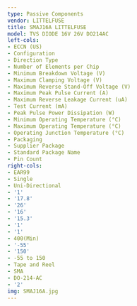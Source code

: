 ```yaml
---
type: Passive Components
vendor: LITTELFUSE
title: SMAJ16A LITTELFUSE
model: TVS DIODE 16V 26V DO214AC
left-cols:
- ECCN (US)
- Configuration
- Direction Type
- Number of Elements per Chip
- Minimum Breakdown Voltage (V)
- Maximum Clamping Voltage (V)
- Maximum Reverse Stand-Off Voltage (V)
- Maximum Peak Pulse Current (A)
- Maximum Reverse Leakage Current (uA)
- Test Current (mA)
- Peak Pulse Power Dissipation (W)
- Minimum Operating Temperature (°C)
- Maximum Operating Temperature (°C)
- Operating Junction Temperature (°C)
- Packaging
- Supplier Package
- Standard Package Name
- Pin Count
right-cols:
- EAR99
- Single
- Uni-Directional
- '1'
- '17.8'
- '26'
- '16'
- '15.3'
- '1'
- '1'
- 400(Min)
- '-55'
- '150'
- -55 to 150
- Tape and Reel
- SMA
- DO-214-AC
- '2'
img: SMAJ16A.jpg
---
```

